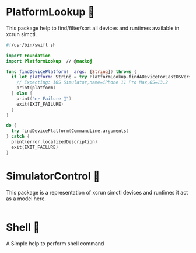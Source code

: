 # PlatformLookup 🔎

This package help to find/filter/sort all devices and runtimes available in xcrun simctl.

```swift
#!/usr/bin/swift sh

import Foundation
import PlatformLookup  // @mackoj

func findDevicePlatform(_ args: [String]) throws {
  if let platform: String = try PlatformLookup.findADeviceForLastOSVersion() {
    // Expecting: iOS Simulator,name=iPhone 11 Pro Max,OS=13.2
    print(platform)
  } else {
    print("👉 Failure 💩")
    exit(EXIT_FAILURE)
  }
}

do {
  try findDevicePlatform(CommandLine.arguments)
} catch {
  print(error.localizedDescription)
  exit(EXIT_FAILURE)
}
```

# SimulatorControl 📲

This package is a representation of xcrun simctl devices and runtimes it act as a model here.

```swift
```

# Shell 🐚

A Simple help to perform shell command

```swift
```

